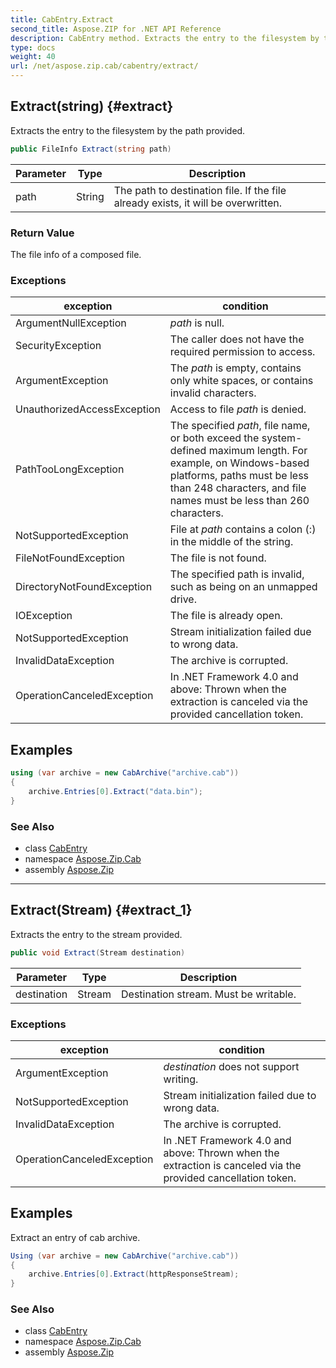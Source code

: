 ```yaml
---
title: CabEntry.Extract
second_title: Aspose.ZIP for .NET API Reference
description: CabEntry method. Extracts the entry to the filesystem by the path provided
type: docs
weight: 40
url: /net/aspose.zip.cab/cabentry/extract/
---
```

## Extract(string) {#extract}

Extracts the entry to the filesystem by the path provided.

```csharp
public FileInfo Extract(string path)
```

| Parameter | Type | Description |
| --- | --- | --- |
| path | String | The path to destination file. If the file already exists, it will be overwritten. |

### Return Value

The file info of a composed file.

### Exceptions

| exception | condition |
| --- | --- |
| ArgumentNullException | *path* is null. |
| SecurityException | The caller does not have the required permission to access. |
| ArgumentException | The *path* is empty, contains only white spaces, or contains invalid characters. |
| UnauthorizedAccessException | Access to file *path* is denied. |
| PathTooLongException | The specified *path*, file name, or both exceed the system-defined maximum length. For example, on Windows-based platforms, paths must be less than 248 characters, and file names must be less than 260 characters. |
| NotSupportedException | File at *path* contains a colon (:) in the middle of the string. |
| FileNotFoundException | The file is not found. |
| DirectoryNotFoundException | The specified path is invalid, such as being on an unmapped drive. |
| IOException | The file is already open. |
| NotSupportedException | Stream initialization failed due to wrong data. |
| InvalidDataException | The archive is corrupted. |
| OperationCanceledException | In .NET Framework 4.0 and above: Thrown when the extraction is canceled via the provided cancellation token. |

## Examples

```csharp
using (var archive = new CabArchive("archive.cab"))
{
    archive.Entries[0].Extract("data.bin");
}
```

### See Also

* class [CabEntry](../)
* namespace [Aspose.Zip.Cab](../../cabentry/)
* assembly [Aspose.Zip](../../../)

---

## Extract(Stream) {#extract_1}

Extracts the entry to the stream provided.

```csharp
public void Extract(Stream destination)
```

| Parameter | Type | Description |
| --- | --- | --- |
| destination | Stream | Destination stream. Must be writable. |

### Exceptions

| exception | condition |
| --- | --- |
| ArgumentException | *destination* does not support writing. |
| NotSupportedException | Stream initialization failed due to wrong data. |
| InvalidDataException | The archive is corrupted. |
| OperationCanceledException | In .NET Framework 4.0 and above: Thrown when the extraction is canceled via the provided cancellation token. |

## Examples

Extract an entry of cab archive.

```csharp
Using (var archive = new CabArchive("archive.cab"))
{
    archive.Entries[0].Extract(httpResponseStream);
}
```

### See Also

* class [CabEntry](../)
* namespace [Aspose.Zip.Cab](../../cabentry/)
* assembly [Aspose.Zip](../../../)


